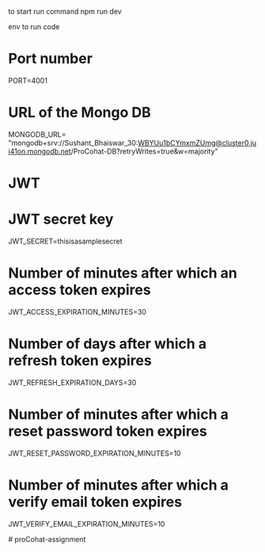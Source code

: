 to start run command 
npm run dev 



env to run code

# Port number
PORT=4001

# URL of the Mongo DB
MONGODB_URL= "mongodb+srv://Sushant_Bhaiswar_30:WBYUu1bCYmxmZUmg@cluster0.jui41on.mongodb.net/ProCohat-DB?retryWrites=true&w=majority"

# JWT
# JWT secret key
JWT_SECRET=thisisasamplesecret
# Number of minutes after which an access token expires
JWT_ACCESS_EXPIRATION_MINUTES=30
# Number of days after which a refresh token expires
JWT_REFRESH_EXPIRATION_DAYS=30
# Number of minutes after which a reset password token expires
JWT_RESET_PASSWORD_EXPIRATION_MINUTES=10
# Number of minutes after which a verify email token expires
JWT_VERIFY_EMAIL_EXPIRATION_MINUTES=10

#   p r o C o h a t - a s s i g n m e n t 
 
 
